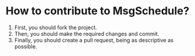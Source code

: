 # How to contribute to MsgSchedule?

1. First, you should fork the project. 
2. Then, you should make the required changes and commit. 
3. Finally, you should create a pull request, being as descriptive as possible.